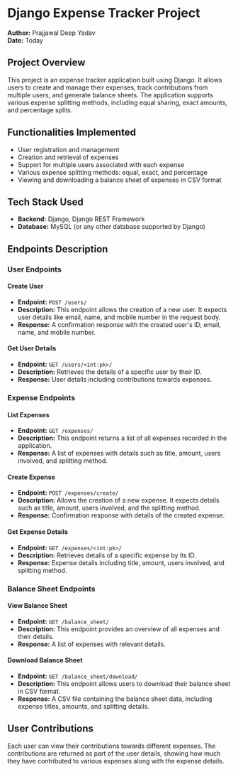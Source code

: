 # Django Expense Tracker Project
**Author:** Prajjawal Deep Yadav  
**Date:** Today

## Project Overview
This project is an expense tracker application built using Django. It allows users to create and manage their expenses, track contributions from multiple users, and generate balance sheets. The application supports various expense splitting methods, including equal sharing, exact amounts, and percentage splits.

## Functionalities Implemented
* User registration and management
* Creation and retrieval of expenses
* Support for multiple users associated with each expense
* Various expense splitting methods: equal, exact, and percentage
* Viewing and downloading a balance sheet of expenses in CSV format

## Tech Stack Used
* **Backend:** Django, Django REST Framework
* **Database:** MySQL (or any other database supported by Django)

## Endpoints Description

### User Endpoints

#### Create User
* **Endpoint:** `POST /users/`
* **Description:** This endpoint allows the creation of a new user. It expects user details like email, name, and mobile number in the request body.
* **Response:** A confirmation response with the created user's ID, email, name, and mobile number.

#### Get User Details
* **Endpoint:** `GET /users/<int:pk>/`
* **Description:** Retrieves the details of a specific user by their ID.
* **Response:** User details including contributions towards expenses.

### Expense Endpoints

#### List Expenses
* **Endpoint:** `GET /expenses/`
* **Description:** This endpoint returns a list of all expenses recorded in the application.
* **Response:** A list of expenses with details such as title, amount, users involved, and splitting method.

#### Create Expense
* **Endpoint:** `POST /expenses/create/`
* **Description:** Allows the creation of a new expense. It expects details such as title, amount, users involved, and the splitting method.
* **Response:** Confirmation response with details of the created expense.

#### Get Expense Details
* **Endpoint:** `GET /expenses/<int:pk>/`
* **Description:** Retrieves details of a specific expense by its ID.
* **Response:** Expense details including title, amount, users involved, and splitting method.

### Balance Sheet Endpoints

#### View Balance Sheet
* **Endpoint:** `GET /balance_sheet/`
* **Description:** This endpoint provides an overview of all expenses and their details.
* **Response:** A list of expenses with relevant details.

#### Download Balance Sheet
* **Endpoint:** `GET /balance_sheet/download/`
* **Description:** This endpoint allows users to download their balance sheet in CSV format.
* **Response:** A CSV file containing the balance sheet data, including expense titles, amounts, and splitting details.

## User Contributions
Each user can view their contributions towards different expenses. The contributions are returned as part of the user details, showing how much they have contributed to various expenses along with the expense details.
